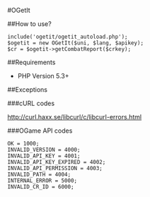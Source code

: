 #OGetIt

##How to use?

	include('ogetit/ogetit_autoload.php');
	$ogetit = new OGetIt($uni, $lang, $apikey);
	$cr = $ogetit->getCombatReport($crkey);
	
##Requirements

* PHP Version 5.3+ 

##Exceptions

###cURL codes

http://curl.haxx.se/libcurl/c/libcurl-errors.html

###OGame API codes

	OK = 1000;
	INVALID_VERSION = 4000;
	INVALID_API_KEY = 4001;
	INVALID_API_KEY_EXPIRED = 4002;
	INVALID_API_PERMISSION = 4003;
	INVALID_PATH = 4004;
	INTERNAL_ERROR = 5000;
	INVALID_CR_ID = 6000;
